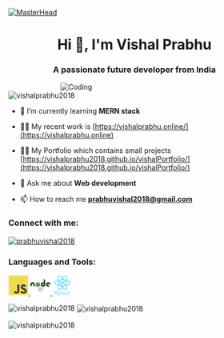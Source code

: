 [![MasterHead](https://bs-uploads.toptal.io/blackfish-uploads/components/blog_post_page/content/cover_image_file/cover_image/1284735/retina_500x200_op-Ten-Front-End-Design-Rules-For-Developers_Luke-Newsletter-d3a7d3e7430ee224cab75104f11342a0.png)](https://vishalprabhu2018.github.io/vishalPortfolio/)
<h1 align="center">Hi 👋, I'm Vishal Prabhu</h1>
<h3 align="center">A passionate future developer from India</h3>

<img align="right" alt="Coding" width="400" src="https://i.gifer.com/origin/cf/cf95f54d66e86b735a6a549deb92c993_w200.gif">


<p align="left"> <img src="https://komarev.com/ghpvc/?username=vishalprabhu2018&label=Profile%20views&color=0e75b6&style=flat" alt="vishalprabhu2018" /> </p>

- 🌱 I’m currently learning **MERN stack**

- 👨‍💻  My recent work is  [https://vishalprabhu.online/](https://vishalprabhu.online)
- 👨‍💻  My Portfolio which contains small projects [https://vishalprabhu2018.github.io/vishalPortfolio/](https://vishalprabhu2018.github.io/vishalPortfolio/)


- 💬 Ask me about **Web development**

- 📫 How to reach me **prabhuvishal2018@gmail.com**

<h3 align="left">Connect with me:</h3>
<p align="left">
<a href="https://linkedin.com/in/prabhuvishal2018" target="blank"><img align="center" src="https://raw.githubusercontent.com/rahuldkjain/github-profile-readme-generator/master/src/images/icons/Social/linked-in-alt.svg" alt="prabhuvishal2018" height="30" width="40" /></a>
</p>

<h3 align="left">Languages and Tools:</h3>
<p align="left"> <a href="https://developer.mozilla.org/en-US/docs/Web/JavaScript" target="_blank" rel="noreferrer"> <img src="https://raw.githubusercontent.com/devicons/devicon/master/icons/javascript/javascript-original.svg" alt="javascript" width="40" height="40"/> </a> <a href="https://nodejs.org" target="_blank" rel="noreferrer"> <img src="https://raw.githubusercontent.com/devicons/devicon/master/icons/nodejs/nodejs-original-wordmark.svg" alt="nodejs" width="40" height="40"/> </a> <a href="https://reactjs.org/" target="_blank" rel="noreferrer"> <img src="https://raw.githubusercontent.com/devicons/devicon/master/icons/react/react-original-wordmark.svg" alt="react" width="40" height="40"/> </a> </p>

<p><img align="left" src="https://github-readme-stats.vercel.app/api/top-langs?username=vishalprabhu2018&show_icons=true&locale=en&layout=compact" alt="vishalprabhu2018" /></p>

<p>&nbsp;<img align="center" src="https://github-readme-stats.vercel.app/api?username=vishalprabhu2018&show_icons=true&locale=en" alt="vishalprabhu2018" /></p>

<p><img align="center" src="https://github-readme-streak-stats.herokuapp.com/?user=vishalprabhu2018&" alt="vishalprabhu2018" /></p>
